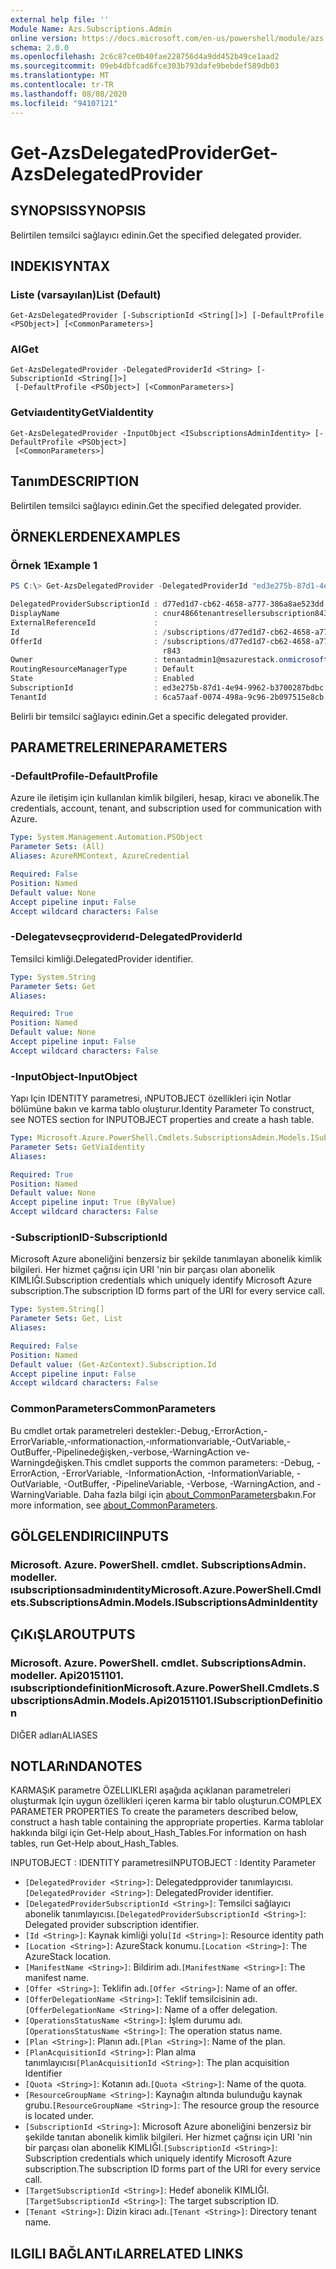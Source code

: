 ```yaml
---
external help file: ''
Module Name: Azs.Subscriptions.Admin
online version: https://docs.microsoft.com/en-us/powershell/module/azs.subscriptions.admin/get-azsdelegatedprovider
schema: 2.0.0
ms.openlocfilehash: 2c6c87ce0b40fae228756d4a9dd452b49ce1aad2
ms.sourcegitcommit: 09eb4dbfcad6fce303b793dafe9bebdef589db03
ms.translationtype: MT
ms.contentlocale: tr-TR
ms.lasthandoff: 08/08/2020
ms.locfileid: "94107121"
---
```

# <span data-ttu-id="c1960-101">Get-AzsDelegatedProvider</span><span class="sxs-lookup"><span data-stu-id="c1960-101">Get-AzsDelegatedProvider</span></span>

## <span data-ttu-id="c1960-102">SYNOPSIS</span><span class="sxs-lookup"><span data-stu-id="c1960-102">SYNOPSIS</span></span>
<span data-ttu-id="c1960-103">Belirtilen temsilci sağlayıcı edinin.</span><span class="sxs-lookup"><span data-stu-id="c1960-103">Get the specified delegated provider.</span></span>

## <span data-ttu-id="c1960-104">INDEKI</span><span class="sxs-lookup"><span data-stu-id="c1960-104">SYNTAX</span></span>

### <span data-ttu-id="c1960-105">Liste (varsayılan)</span><span class="sxs-lookup"><span data-stu-id="c1960-105">List (Default)</span></span>
```
Get-AzsDelegatedProvider [-SubscriptionId <String[]>] [-DefaultProfile <PSObject>] [<CommonParameters>]
```

### <span data-ttu-id="c1960-106">Al</span><span class="sxs-lookup"><span data-stu-id="c1960-106">Get</span></span>
```
Get-AzsDelegatedProvider -DelegatedProviderId <String> [-SubscriptionId <String[]>]
 [-DefaultProfile <PSObject>] [<CommonParameters>]
```

### <span data-ttu-id="c1960-107">Getviaıdentity</span><span class="sxs-lookup"><span data-stu-id="c1960-107">GetViaIdentity</span></span>
```
Get-AzsDelegatedProvider -InputObject <ISubscriptionsAdminIdentity> [-DefaultProfile <PSObject>]
 [<CommonParameters>]
```

## <span data-ttu-id="c1960-108">Tanım</span><span class="sxs-lookup"><span data-stu-id="c1960-108">DESCRIPTION</span></span>
<span data-ttu-id="c1960-109">Belirtilen temsilci sağlayıcı edinin.</span><span class="sxs-lookup"><span data-stu-id="c1960-109">Get the specified delegated provider.</span></span>

## <span data-ttu-id="c1960-110">ÖRNEKLERDEN</span><span class="sxs-lookup"><span data-stu-id="c1960-110">EXAMPLES</span></span>

### <span data-ttu-id="c1960-111">Örnek 1</span><span class="sxs-lookup"><span data-stu-id="c1960-111">Example 1</span></span>
```powershell
PS C:\> Get-AzsDelegatedProvider -DelegatedProviderId "ed3e275b-87d1-4e94-9962-b3700287bdbc" | fl *

DelegatedProviderSubscriptionId : d77ed1d7-cb62-4658-a777-386a8ae523dd
DisplayName                     : cnur4866tenantresellersubscription843
ExternalReferenceId             : 
Id                              : /subscriptions/d77ed1d7-cb62-4658-a777-386a8ae523dd/providers/Microsoft.Subscriptions.Admin/subscriptions/ed3e275b-87d1-4e94-9962-b3700287bdbc
OfferId                         : /subscriptions/d77ed1d7-cb62-4658-a777-386a8ae523dd/resourceGroups/cnur4866resellersubscrrg843/providers/Microsoft.Subscriptions.Admin/offers/cnur4866tenantsubsvcoffe
                                  r843
Owner                           : tenantadmin1@msazurestack.onmicrosoft.com
RoutingResourceManagerType      : Default
State                           : Enabled
SubscriptionId                  : ed3e275b-87d1-4e94-9962-b3700287bdbc
TenantId                        : 6ca57aaf-0074-498a-9c96-2b097515e8cb
```

<span data-ttu-id="c1960-112">Belirli bir temsilci sağlayıcı edinin.</span><span class="sxs-lookup"><span data-stu-id="c1960-112">Get a specific delegated provider.</span></span>

## <span data-ttu-id="c1960-113">PARAMETRELERINE</span><span class="sxs-lookup"><span data-stu-id="c1960-113">PARAMETERS</span></span>

### <span data-ttu-id="c1960-114">-DefaultProfile</span><span class="sxs-lookup"><span data-stu-id="c1960-114">-DefaultProfile</span></span>
<span data-ttu-id="c1960-115">Azure ile iletişim için kullanılan kimlik bilgileri, hesap, kiracı ve abonelik.</span><span class="sxs-lookup"><span data-stu-id="c1960-115">The credentials, account, tenant, and subscription used for communication with Azure.</span></span>

```yaml
Type: System.Management.Automation.PSObject
Parameter Sets: (All)
Aliases: AzureRMContext, AzureCredential

Required: False
Position: Named
Default value: None
Accept pipeline input: False
Accept wildcard characters: False

```

### <span data-ttu-id="c1960-116">-Delegatevseçproviderıd</span><span class="sxs-lookup"><span data-stu-id="c1960-116">-DelegatedProviderId</span></span>
<span data-ttu-id="c1960-117">Temsilci kimliği.</span><span class="sxs-lookup"><span data-stu-id="c1960-117">DelegatedProvider identifier.</span></span>

```yaml
Type: System.String
Parameter Sets: Get
Aliases:

Required: True
Position: Named
Default value: None
Accept pipeline input: False
Accept wildcard characters: False

```

### <span data-ttu-id="c1960-118">-InputObject</span><span class="sxs-lookup"><span data-stu-id="c1960-118">-InputObject</span></span>
<span data-ttu-id="c1960-119">Yapı Için IDENTITY parametresi, ıNPUTOBJECT özellikleri için Notlar bölümüne bakın ve karma tablo oluşturur.</span><span class="sxs-lookup"><span data-stu-id="c1960-119">Identity Parameter To construct, see NOTES section for INPUTOBJECT properties and create a hash table.</span></span>

```yaml
Type: Microsoft.Azure.PowerShell.Cmdlets.SubscriptionsAdmin.Models.ISubscriptionsAdminIdentity
Parameter Sets: GetViaIdentity
Aliases:

Required: True
Position: Named
Default value: None
Accept pipeline input: True (ByValue)
Accept wildcard characters: False

```

### <span data-ttu-id="c1960-120">-SubscriptionID</span><span class="sxs-lookup"><span data-stu-id="c1960-120">-SubscriptionId</span></span>
<span data-ttu-id="c1960-121">Microsoft Azure aboneliğini benzersiz bir şekilde tanımlayan abonelik kimlik bilgileri. Her hizmet çağrısı için URI 'nin bir parçası olan abonelik KIMLIĞI.</span><span class="sxs-lookup"><span data-stu-id="c1960-121">Subscription credentials which uniquely identify Microsoft Azure subscription.The subscription ID forms part of the URI for every service call.</span></span>

```yaml
Type: System.String[]
Parameter Sets: Get, List
Aliases:

Required: False
Position: Named
Default value: (Get-AzContext).Subscription.Id
Accept pipeline input: False
Accept wildcard characters: False

```

### <span data-ttu-id="c1960-122">CommonParameters</span><span class="sxs-lookup"><span data-stu-id="c1960-122">CommonParameters</span></span>
<span data-ttu-id="c1960-123">Bu cmdlet ortak parametreleri destekler:-Debug,-ErrorAction,-ErrorVariable,-ınformationaction,-ınformationvariable,-OutVariable,-OutBuffer,-Pipelinedeğişken,-verbose,-WarningAction ve-Warningdeğişken.</span><span class="sxs-lookup"><span data-stu-id="c1960-123">This cmdlet supports the common parameters: -Debug, -ErrorAction, -ErrorVariable, -InformationAction, -InformationVariable, -OutVariable, -OutBuffer, -PipelineVariable, -Verbose, -WarningAction, and -WarningVariable.</span></span> <span data-ttu-id="c1960-124">Daha fazla bilgi için [about_CommonParameters](http://go.microsoft.com/fwlink/?LinkID=113216)bakın.</span><span class="sxs-lookup"><span data-stu-id="c1960-124">For more information, see [about_CommonParameters](http://go.microsoft.com/fwlink/?LinkID=113216).</span></span>

## <span data-ttu-id="c1960-125">GÖLGELENDIRICI</span><span class="sxs-lookup"><span data-stu-id="c1960-125">INPUTS</span></span>

### <span data-ttu-id="c1960-126">Microsoft. Azure. PowerShell. cmdlet. SubscriptionsAdmin. modeller. ısubscriptionsadminıdentity</span><span class="sxs-lookup"><span data-stu-id="c1960-126">Microsoft.Azure.PowerShell.Cmdlets.SubscriptionsAdmin.Models.ISubscriptionsAdminIdentity</span></span>

## <span data-ttu-id="c1960-127">ÇıKıŞLAR</span><span class="sxs-lookup"><span data-stu-id="c1960-127">OUTPUTS</span></span>

### <span data-ttu-id="c1960-128">Microsoft. Azure. PowerShell. cmdlet. SubscriptionsAdmin. modeller. Api20151101. ısubscriptiondefinition</span><span class="sxs-lookup"><span data-stu-id="c1960-128">Microsoft.Azure.PowerShell.Cmdlets.SubscriptionsAdmin.Models.Api20151101.ISubscriptionDefinition</span></span>

<span data-ttu-id="c1960-129">DIĞER adları</span><span class="sxs-lookup"><span data-stu-id="c1960-129">ALIASES</span></span>

## <span data-ttu-id="c1960-130">NOTLARıNDA</span><span class="sxs-lookup"><span data-stu-id="c1960-130">NOTES</span></span>

<span data-ttu-id="c1960-131">KARMAŞıK parametre ÖZELLIKLERI aşağıda açıklanan parametreleri oluşturmak Için uygun özellikleri içeren karma bir tablo oluşturun.</span><span class="sxs-lookup"><span data-stu-id="c1960-131">COMPLEX PARAMETER PROPERTIES To create the parameters described below, construct a hash table containing the appropriate properties.</span></span> <span data-ttu-id="c1960-132">Karma tablolar hakkında bilgi için Get-Help about_Hash_Tables.</span><span class="sxs-lookup"><span data-stu-id="c1960-132">For information on hash tables, run Get-Help about_Hash_Tables.</span></span>

<span data-ttu-id="c1960-133">INPUTOBJECT <ISubscriptionsAdminIdentity> : IDENTITY parametresi</span><span class="sxs-lookup"><span data-stu-id="c1960-133">INPUTOBJECT <ISubscriptionsAdminIdentity>: Identity Parameter</span></span>
  - <span data-ttu-id="c1960-134">`[DelegatedProvider <String>]`: Delegatedpprovider tanımlayıcısı.</span><span class="sxs-lookup"><span data-stu-id="c1960-134">`[DelegatedProvider <String>]`: DelegatedProvider identifier.</span></span>
  - <span data-ttu-id="c1960-135">`[DelegatedProviderSubscriptionId <String>]`: Temsilci sağlayıcı abonelik tanımlayıcısı.</span><span class="sxs-lookup"><span data-stu-id="c1960-135">`[DelegatedProviderSubscriptionId <String>]`: Delegated provider subscription identifier.</span></span>
  - <span data-ttu-id="c1960-136">`[Id <String>]`: Kaynak kimliği yolu</span><span class="sxs-lookup"><span data-stu-id="c1960-136">`[Id <String>]`: Resource identity path</span></span>
  - <span data-ttu-id="c1960-137">`[Location <String>]`: AzureStack konumu.</span><span class="sxs-lookup"><span data-stu-id="c1960-137">`[Location <String>]`: The AzureStack location.</span></span>
  - <span data-ttu-id="c1960-138">`[ManifestName <String>]`: Bildirim adı.</span><span class="sxs-lookup"><span data-stu-id="c1960-138">`[ManifestName <String>]`: The manifest name.</span></span>
  - <span data-ttu-id="c1960-139">`[Offer <String>]`: Teklifin adı.</span><span class="sxs-lookup"><span data-stu-id="c1960-139">`[Offer <String>]`: Name of an offer.</span></span>
  - <span data-ttu-id="c1960-140">`[OfferDelegationName <String>]`: Teklif temsilcisinin adı.</span><span class="sxs-lookup"><span data-stu-id="c1960-140">`[OfferDelegationName <String>]`: Name of a offer delegation.</span></span>
  - <span data-ttu-id="c1960-141">`[OperationsStatusName <String>]`: İşlem durumu adı.</span><span class="sxs-lookup"><span data-stu-id="c1960-141">`[OperationsStatusName <String>]`: The operation status name.</span></span>
  - <span data-ttu-id="c1960-142">`[Plan <String>]`: Planın adı.</span><span class="sxs-lookup"><span data-stu-id="c1960-142">`[Plan <String>]`: Name of the plan.</span></span>
  - <span data-ttu-id="c1960-143">`[PlanAcquisitionId <String>]`: Plan alma tanımlayıcısı</span><span class="sxs-lookup"><span data-stu-id="c1960-143">`[PlanAcquisitionId <String>]`: The plan acquisition Identifier</span></span>
  - <span data-ttu-id="c1960-144">`[Quota <String>]`: Kotanın adı.</span><span class="sxs-lookup"><span data-stu-id="c1960-144">`[Quota <String>]`: Name of the quota.</span></span>
  - <span data-ttu-id="c1960-145">`[ResourceGroupName <String>]`: Kaynağın altında bulunduğu kaynak grubu.</span><span class="sxs-lookup"><span data-stu-id="c1960-145">`[ResourceGroupName <String>]`: The resource group the resource is located under.</span></span>
  - <span data-ttu-id="c1960-146">`[SubscriptionId <String>]`: Microsoft Azure aboneliğini benzersiz bir şekilde tanıtan abonelik kimlik bilgileri. Her hizmet çağrısı için URI 'nin bir parçası olan abonelik KIMLIĞI.</span><span class="sxs-lookup"><span data-stu-id="c1960-146">`[SubscriptionId <String>]`: Subscription credentials which uniquely identify Microsoft Azure subscription.The subscription ID forms part of the URI for every service call.</span></span>
  - <span data-ttu-id="c1960-147">`[TargetSubscriptionId <String>]`: Hedef abonelik KIMLIĞI.</span><span class="sxs-lookup"><span data-stu-id="c1960-147">`[TargetSubscriptionId <String>]`: The target subscription ID.</span></span>
  - <span data-ttu-id="c1960-148">`[Tenant <String>]`: Dizin kiracı adı.</span><span class="sxs-lookup"><span data-stu-id="c1960-148">`[Tenant <String>]`: Directory tenant name.</span></span>

## <span data-ttu-id="c1960-149">ILGILI BAĞLANTıLAR</span><span class="sxs-lookup"><span data-stu-id="c1960-149">RELATED LINKS</span></span>

